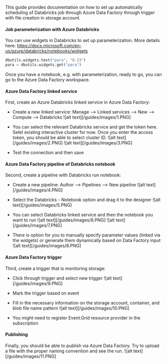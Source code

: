 This guide provides documentation on how to set up automatically scheduling of Databricks job through Azure Data Factory through trigger with file creation in storage account.

#### Job parameterization with Azure Databricks

You can use widgets in Databricks to set up parameterization. More details here: https://docs.microsoft.com/en-us/azure/databricks/notebooks/widgets

```python
dbutils.widgets.text("para", "0.23")
para = dbutils.widgets.get("para")
```

Once you have a notebook, e.g. with parameterization, ready to go, you can go to the Azure Data Factory workspace.

#### Azure Data Factory linked service

First, create an Azure Databricks linked service in Azure Data Factory:

* Create a new linked service: Manage --> Linked services --> New --> Compute --> Databricks
![alt text][/guides/images/1.PNG]

* You can select the relevant Databricks service and get the token here. Selet existing interactive cluster for now. Once you enter the access token, you should be able to select cluster ID.
![alt text][/guides/images/2.PNG]
![alt text][/guides/images/3.PNG]

* Test the connection and then save

#### Azure Data Factory pipeline of Databricks notebook

Second, create a pipeline with Databricks run notebook:

* Create a new pipeline: Author --> Pipelines --> New pipeline
![alt text][/guides/images/4.PNG]

* Select the Databricks - Notebook option and drag it to the designer
![alt text][/guides/images/5.PNG]

* You can select Databricks linked service and then the notebook you want to run
![alt text][/guides/images/6.PNG]
![alt text][/guides/images/7.PNG]

* There is option for you to manually specify parameter values (linked via the widgets) or generate them dynamically based on Data Factory input
![alt text][/guides/images/8.PNG]

#### Azure Data Factory trigger

Third, create a trigger that is monitoring storage:

* Click through trigger and select new trigger
![alt text][/guides/images/9.PNG]

* Mark the trigger based on event
* Fill in the necessary information on the storage account, container, and blob file name pattern
![alt text][/guides/images/10.PNG]

* You might need to register Event.Grid resource provider in the subscription

#### Publishing

Finally, you should be able to publish via Azure Data Factory. Try to upload a file with the proper naming convention and see the run.
![alt text][/guides/images/11.PNG]

